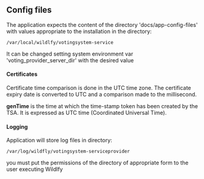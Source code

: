 ## Config files

The application expects the content of the directory 'docs/app-config-files' with values appropriate to the 
installation in the directory:

    /var/local/wildlfy/votingsystem-service

It can be changed setting system environment var 'voting_provider_server_dir' with the desired value


#### Certificates
Certificate time comparison is done in the UTC time zone. The certificate expiry 
date is converted to UTC and a comparison made to the millisecond.

**genTime** is the time at which the time-stamp token has been created by
the TSA.  It is expressed as UTC time (Coordinated Universal Time). 

#### Logging
Application will store log files in directory:
    
    /var/log/wildfly/votingsystem-serviceprovider
    
you must put the permissions of the directory of appropriate form to the user executing Wildlfy
    